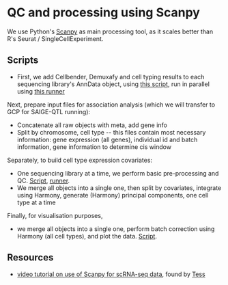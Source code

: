 # QC and processing using Scanpy

We use Python's [Scanpy](https://scanpy.readthedocs.io/en/stable/) as main processing tool, as it scales better than R's Seurat / SingleCellExperiment.

## Scripts

* First, we add Cellbender, Demuxafy and cell typing results to each sequencing library's AnnData object, using [this script](), run in parallel using [this runner]()

Next, prepare input files for association analysis (which we will transfer to GCP for SAIGE-QTL running):

* Concatenate all raw objects with meta, add gene info
* Split by chromosome, cell type -- this files contain most necessary information: gene expression (all genes), individual id and batch information, gene information to determine cis window

Separately, to build cell type expression covariates:

* One sequencing library at a time, we perform basic pre-processing and QC. [Script](), [runner]().
* We merge all objects into a single one, then split by covariates, integrate using Harmony, generate (Harmony) principal components, one cell type at a time

Finally, for visualisation purposes, 

* we merge all objects into a single one, perform batch correction using Harmony (all cell types), and plot the data. [Script]().


## Resources

* [video tutorial on use of Scanpy for scRNA-seq data](https://www.youtube.com/watch?v=uvyG9yLuNSE), found by [Tess](https://www.katalog.uu.se/profile/?id=N18-736)
